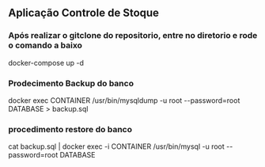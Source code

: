## Aplicação Controle de Stoque
### Após realizar o gitclone do repositorio, entre no diretorio e rode o comando a baixo

docker-compose up -d

### Prodecimento Backup do banco  
docker exec CONTAINER /usr/bin/mysqldump -u root --password=root DATABASE > backup.sql

### procedimento restore do banco

cat backup.sql | docker exec -i CONTAINER /usr/bin/mysql -u root --password=root DATABASE
